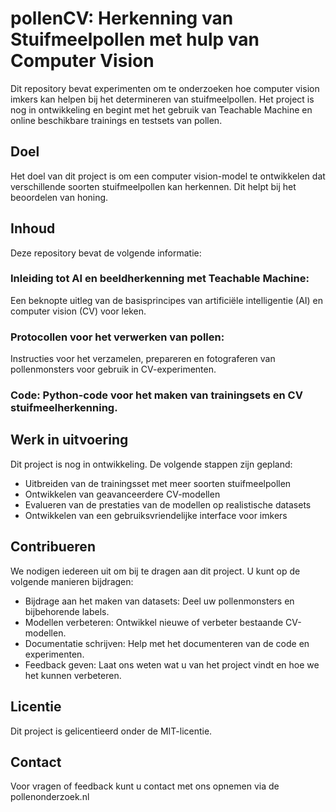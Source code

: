 # pollenCV: Herkenning van Stuifmeelpollen met hulp van Computer Vision

Dit repository bevat experimenten om te onderzoeken hoe computer vision imkers kan helpen bij het determineren van stuifmeelpollen. Het project is nog in ontwikkeling en begint met het gebruik van Teachable Machine en online beschikbare trainings en testsets van pollen.

## Doel
Het doel van dit project is om een computer vision-model te ontwikkelen dat verschillende soorten stuifmeelpollen kan herkennen. Dit helpt bij het beoordelen van honing.

## Inhoud
Deze repository bevat de volgende informatie:

### Inleiding tot AI en beeldherkenning met Teachable Machine: 
Een beknopte uitleg van de basisprincipes van artificiële intelligentie (AI) en computer vision (CV) voor leken.

### Protocollen voor het verwerken van pollen:
Instructies voor het verzamelen, prepareren en fotograferen van pollenmonsters voor gebruik in CV-experimenten.

### Code: Python-code voor het maken van trainingsets en CV stuifmeelherkenning.

## Werk in uitvoering
Dit project is nog in ontwikkeling. De volgende stappen zijn gepland:

- Uitbreiden van de trainingsset met meer soorten stuifmeelpollen
- Ontwikkelen van geavanceerdere CV-modellen
- Evalueren van de prestaties van de modellen op realistische datasets
- Ontwikkelen van een gebruiksvriendelijke interface voor imkers

## Contribueren
We nodigen iedereen uit om bij te dragen aan dit project. U kunt op de volgende manieren bijdragen:

- Bijdrage aan het maken van datasets: Deel uw pollenmonsters en bijbehorende labels.
- Modellen verbeteren: Ontwikkel nieuwe of verbeter bestaande CV-modellen.
- Documentatie schrijven: Help met het documenteren van de code en experimenten.
- Feedback geven: Laat ons weten wat u van het project vindt en hoe we het kunnen verbeteren.

## Licentie
Dit project is gelicentieerd onder de MIT-licentie.

## Contact
Voor vragen of feedback kunt u contact met ons opnemen via de pollenonderzoek.nl